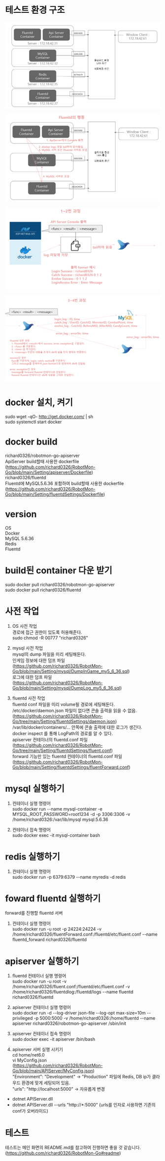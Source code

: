 # 테스트 환경 구조
![](./images/Network.PNG)    

![](./images/FluentdFlow.PNG)  

![](./images/Tail.PNG)  

![](./images/Filter.PNG)  

# docker 설치, 켜기
sudo wget -qO- http://get.docker.com/ | sh  
sudo systemctl start docker  

# docker build  
richard0326/robotmon-go-apiserver  
ApiServer build할때 사용한 dockerfile  
(https://github.com/richard0326/RobotMon-Go/blob/main/Setting/apiserver/Dockerfile)  
richard0326/fluentd  
Fluentd에 MySQL5.6.36 포함하여 build할때 사용한 dockerfile  
(https://github.com/richard0326/RobotMon-Go/blob/main/Setting/fluentdSettings/Dockerfile)  

# version
OS  
Docker  
MySQL 5.6.36  
Redis  
Fluentd  

# build된 container 다운 받기
sudo docker pull richard0326/robotmon-go-apiserver  
sudo docker pull richard0326/fluentd  

# 사전 작업
1. OS 사전 작업  
경로에 접근 권한이 있도록 허용해준다.  
sudo chmod -R  00777 "richard0326"  
  
2. mysql 사전 작업  
mysql의 dump 파일을 미리 세팅해둔다.  
인게임 정보에 대한 덤프 파일  
(https://github.com/richard0326/RobotMon-Go/blob/main/Setting/mysql/DumpInGame_my5_6_36.sql)  
로그에 대한 덤프 파일  
(https://github.com/richard0326/RobotMon-Go/blob/main/Setting/mysql/DumpLog_my5_6_36.sql)  
  
3. fluentd 사전 작업  
fluentd conf 파일을 미리 volume될 경로에 세팅해둔다.  
/etc/docker/daemon.json 파일이 없다면 콘솔 출력을 읽을 수 없음.  
(https://github.com/richard0326/RobotMon-Go/tree/main/Setting/fluentdSettings/daemon.json)  
/var/lib/docker/containers/... 안쪽에 콘솔 출력에 대한 로그가 생긴다.  
docker inspect <container>를 통해 LogPath의 경로를 알 수 있다.  
apiserver 컨테이너의 fluentd.conf 파일  
(https://github.com/richard0326/RobotMon-Go/tree/main/Setting/fluentdSettings/fluent.conf)  
forward 기능만 있는 fluentd 컨테이너의 fluentd.conf 파일  
(https://github.com/richard0326/RobotMon-Go/blob/main/Setting/fluentdSettings/fluentForward.conf)  

# mysql 실행하기
1. 컨테이너 실행 명령어  
sudo docker run --name mysql-container -e MYSQL_ROOT_PASSWORD=root1234 -d -p 3306:3306 -v /home/richard0326:/var/lib/mysql mysql:5.6.36   

2. 컨테이너 접속 명령어  
sudo docker exec -it mysql-container bash   

# redis 실행하기
1. 컨테이너 실행 명령어  
sudo docker run -p 6379:6379 --name myredis -d redis  

# foward fluentd 실행하기  
forward를 진행할 fluentd 서버  
1. 컨테이너 실행 명령어  
sudo docker run -u root -p 24224:24224 -v /home/richard0326/fluentForward.conf:/fluentd/etc/fluent.conf --name fluentd_forward richard0326/fluentd  
  
# apiserver 실행하기
1. fluentd 컨테이너 실행 명령어  
sudo docker run -u root -v /home/richard0326/fluent.conf:/fluentd/etc/fluent.conf -v /home/richard0326/fluentdlog:/fluentd/logs --name fluentd richard0326/fluentd  

2. apiserver 컨테이너 실행 명령어  
sudo docker run -d --log-driver json-file --log-opt max-size=10m --privileged -p 5000:5000 -v /home/richard0326:/home/fluentd --name apiserver richard0326/robotmon-go-apiserver /sbin/init  

3. apiserver 컨테이너 접속 명령어  
sudo docker exec -it apiserver /bin/bash   

4. apiserver 서버 실행 시키기  
cd home/net6.0  
vi MyConfig.json    
(https://github.com/richard0326/RobotMon-Go/blob/main/APIServer/MyConfig.json)  
"Environment": "Development" -> "Production"
파일에 Redis, DB ip가 클라우드 환경에 맞게 세팅되어 있음.  
"urls": "http://localhost:5000" -> 자유롭게 변경      
- dotnet APIServer.dll   
- dotnet APIServer.dll --urls "http://*:5000" (urls를 인자로 사용하면 기존의 conf가 오버라이드)  

# 테스트
테스트는 메인 화면의 README.md를 참고하여 진행하면 좋을 것 같습니다.  
(https://github.com/richard0326/RobotMon-Go#readme)  
